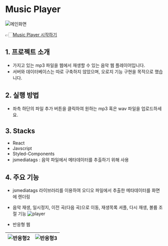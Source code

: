 # Music Player
![메인화면](https://github.com/jungmin801/music-player/assets/130200440/2432bd64-6176-4842-a97e-542ad3cd025b)

👉🏻[Music Player 시작하기](https://jungmin801.github.io/music-player/)

## 1. 프로젝트 소개
- 가지고 있는 mp3 파일을 웹에서 재생할 수 있는 음악 웹 플레이어입니다.
- 서버와 데이터베이스는 따로 구축하지 않았으며, 오로지 기능 구현을 목적으로 했습니다.

## 2. 실행 방법
- 좌측 하단의 파일 추가 버튼을 클릭하여 원하는 mp3 혹은 wav 파일을 업로드하세요.

## 3. Stacks
- React
- Javscript
- Styled-Components
- jsmediatags : 음악 파일에서 메타데이터를 추출하기 위해 사용
  
## 4. 주요 기능
- jsmediatags 라이브러리를 이용하여 오디오 파일에서 추출한 메타데이터를 화면에 렌더링
- 음악 재생, 일시정지, 이전 곡(다음 곡)으로 이동, 재생목록 셔플, 다시 재생, 볼륨 조절 기능
![player](https://github.com/jungmin801/music-player/assets/130200440/ac5f0f9f-2b6f-492c-bcb2-557f2ff85466)


- 반응형 웹

![반응형2](https://github.com/jungmin801/music-player/assets/130200440/91c38eb3-8565-4e76-89ec-3deb8a651e12)|![반응형3](https://github.com/jungmin801/music-player/assets/130200440/530f0c3a-649e-4414-abfb-3c7b88c3d095)
--- | --- | 



